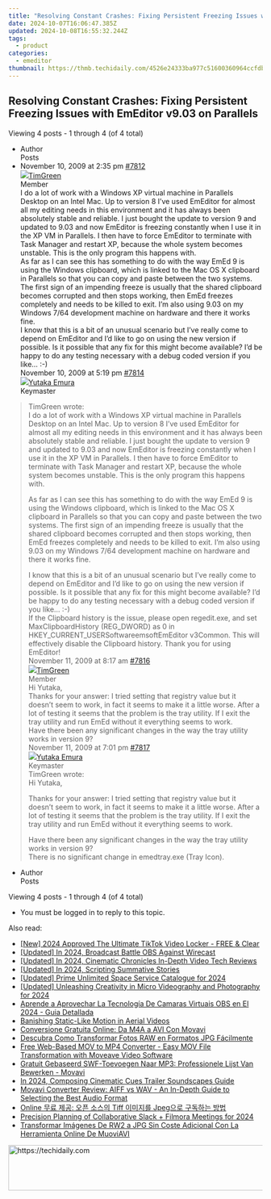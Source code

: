 ```yaml
---
title: "Resolving Constant Crashes: Fixing Persistent Freezing Issues with EmEditor v9.03 on Parallels"
date: 2024-10-07T16:06:47.385Z
updated: 2024-10-08T16:55:32.244Z
tags:
  - product
categories:
  - emeditor
thumbnail: https://thmb.techidaily.com/4526e24333ba977c51600360964ccfdbc4ba0f9b4255ce54480ebe44b63f8c8e.jpg
---
```


## Resolving Constant Crashes: Fixing Persistent Freezing Issues with EmEditor v9.03 on Parallels

Viewing 4 posts - 1 through 4 (of 4 total)

* Author  
Posts
* November 10, 2009 at 2:35 pm [#7812](https://tools.techidaily.com/emeditor/products/)  
[![](https://secure.gravatar.com/avatar/ddbe0e18d95107c0ac040f07643edc0c?s=80&d=identicon&r=g)TimGreen](https://www.emeditor.com/forums/users/TimGreen/ "View TimGreen's profile")  
Member  
I do a lot of work with a Windows XP virtual machine in Parallels Desktop on an Intel Mac. Up to version 8 I’ve used EmEditor for almost all my editing needs in this environment and it has always been absolutely stable and reliable. I just bought the update to version 9 and updated to 9.03 and now EmEditor is freezing constantly when I use it in the XP VM in Parallels. I then have to force EmEditor to terminate with Task Manager and restart XP, because the whole system becomes unstable. This is the only program this happens with.  
 As far as I can see this has something to do with the way EmEd 9 is using the Windows clipboard, which is linked to the Mac OS X clipboard in Parallels so that you can copy and paste between the two systems. The first sign of an impending freeze is usually that the shared clipboard becomes corrupted and then stops working, then EmEd freezes completely and needs to be killed to exit. I’m also using 9.03 on my Windows 7/64 development machine on hardware and there it works fine.  
 I know that this is a bit of an unusual scenario but I’ve really come to depend on EmEditor and I’d like to go on using the new version if possible. Is it possible that any fix for this might become available? I’d be happy to do any testing necessary with a debug coded version if you like… :-)  
November 10, 2009 at 5:19 pm [#7814](https://tools.techidaily.com/emeditor/products/)  
[![](https://secure.gravatar.com/avatar/a0a6377144ed3636f985d87303f65ed2?s=80&d=identicon&r=g)Yutaka Emura](https://www.emeditor.com/forums/users/yemura/ "View Yutaka Emura's profile")  
Keymaster  
> TimGreen wrote:  
> I do a lot of work with a Windows XP virtual machine in Parallels Desktop on an Intel Mac. Up to version 8 I’ve used EmEditor for almost all my editing needs in this environment and it has always been absolutely stable and reliable. I just bought the update to version 9 and updated to 9.03 and now EmEditor is freezing constantly when I use it in the XP VM in Parallels. I then have to force EmEditor to terminate with Task Manager and restart XP, because the whole system becomes unstable. This is the only program this happens with.  
>  
> As far as I can see this has something to do with the way EmEd 9 is using the Windows clipboard, which is linked to the Mac OS X clipboard in Parallels so that you can copy and paste between the two systems. The first sign of an impending freeze is usually that the shared clipboard becomes corrupted and then stops working, then EmEd freezes completely and needs to be killed to exit. I’m also using 9.03 on my Windows 7/64 development machine on hardware and there it works fine.  
>  
> I know that this is a bit of an unusual scenario but I’ve really come to depend on EmEditor and I’d like to go on using the new version if possible. Is it possible that any fix for this might become available? I’d be happy to do any testing necessary with a debug coded version if you like… :-)  
 If the Clipboard history is the issue, please open regedit.exe, and set MaxClipboardHistory (REG\_DWORD) as 0 in HKEY\_CURRENT\_USERSoftwareemsoftEmEditor v3Common. This will effectively disable the Clipboard history. Thank you for using EmEditor!  
November 11, 2009 at 8:17 am [#7816](https://tools.techidaily.com/emeditor/products/)  
[![](https://secure.gravatar.com/avatar/ddbe0e18d95107c0ac040f07643edc0c?s=80&d=identicon&r=g)TimGreen](https://www.emeditor.com/forums/users/TimGreen/ "View TimGreen's profile")  
Member  
Hi Yutaka,  
 Thanks for your answer: I tried setting that registry value but it doesn’t seem to work, in fact it seems to make it a little worse. After a lot of testing it seems that the problem is the tray utility. If I exit the tray utility and run EmEd without it everything seems to work.  
 Have there been any significant changes in the way the tray utility works in version 9?  
November 11, 2009 at 7:01 pm [#7817](https://tools.techidaily.com/emeditor/products/)  
[![](https://secure.gravatar.com/avatar/a0a6377144ed3636f985d87303f65ed2?s=80&d=identicon&r=g)Yutaka Emura](https://www.emeditor.com/forums/users/yemura/ "View Yutaka Emura's profile")  
Keymaster  
> TimGreen wrote:  
> Hi Yutaka,  
>  
> Thanks for your answer: I tried setting that registry value but it doesn’t seem to work, in fact it seems to make it a little worse. After a lot of testing it seems that the problem is the tray utility. If I exit the tray utility and run EmEd without it everything seems to work.  
>  
> Have there been any significant changes in the way the tray utility works in version 9?  
 There is no significant change in emedtray.exe (Tray Icon).
* Author  
Posts

Viewing 4 posts - 1 through 4 (of 4 total)

* You must be logged in to reply to this topic.

<ins class="adsbygoogle"
     style="display:block"
     data-ad-format="autorelaxed"
     data-ad-client="ca-pub-7571918770474297"
     data-ad-slot="1223367746"></ins>

<ins class="adsbygoogle"
     style="display:block"
     data-ad-client="ca-pub-7571918770474297"
     data-ad-slot="8358498916"
     data-ad-format="auto"
     data-full-width-responsive="true"></ins>

<span class="atpl-alsoreadstyle">Also read:</span>
<div><ul>
<li><a href="https://tiktok-video-recordings.techidaily.com/new-2024-approved-the-ultimate-tiktok-video-locker-free-and-clear/"><u>[New] 2024 Approved The Ultimate TikTok Video Locker - FREE & Clear</u></a></li>
<li><a href="https://article-tips.techidaily.com/updated-in-2024-broadcast-battle-obs-against-wirecast/"><u>[Updated] In 2024, Broadcast Battle OBS Against Wirecast</u></a></li>
<li><a href="https://screen-activity-recording.techidaily.com/updated-in-2024-cinematic-chronicles-in-depth-video-tech-reviews/"><u>[Updated] In 2024, Cinematic Chronicles In-Depth Video Tech Reviews</u></a></li>
<li><a href="https://youtube-lab.techidaily.com/ed-in-2024-scripting-summative-stories/"><u>[Updated] In 2024, Scripting Summative Stories</u></a></li>
<li><a href="https://fox-access.techidaily.com/updated-prime-unlimited-space-service-catalogue-for-2024/"><u>[Updated] Prime Unlimited Space Service Catalogue for 2024</u></a></li>
<li><a href="https://article-posts.techidaily.com/updated-unleashing-creativity-in-micro-videography-and-photography-for-2024/"><u>[Updated] Unleashing Creativity in Micro Videography and Photography for 2024</u></a></li>
<li><a href="https://win-tips.techidaily.com/aprende-a-aprovechar-la-tecnologia-de-camaras-virtuais-obs-en-el-2024-guia-detallada/"><u>Aprende a Aprovechar La Tecnología De Camaras Virtuais OBS en El 2024 - Guia Detallada</u></a></li>
<li><a href="https://fox-friendly.techidaily.com/banishing-static-like-motion-in-aerial-videos/"><u>Banishing Static-Like Motion in Aerial Videos</u></a></li>
<li><a href="https://win-tips.techidaily.com/conversione-gratuita-online-da-m4a-a-avi-con-movavi/"><u>Conversione Gratuita Online: Da M4A a AVI Con Movavi</u></a></li>
<li><a href="https://win-tips.techidaily.com/descubra-como-transformar-fotos-raw-en-formatos-jpg-facilmente/"><u>Descubra Como Transformar Fotos RAW en Formatos JPG Fácilmente</u></a></li>
<li><a href="https://win-tips.techidaily.com/free-web-based-mov-to-mp4-converter-easy-mov-file-transformation-with-moveave-video-software/"><u>Free Web-Based MOV to MP4 Converter - Easy MOV File Transformation with Moveave Video Software</u></a></li>
<li><a href="https://win-tips.techidaily.com/gratuit-gebaseerd-swf-toevoegen-naar-mp3-professionele-lijst-van-bewerken-movavi/"><u>Gratuit Gebaseerd SWF-Toevoegen Naar MP3: Professionele Lijst Van Bewerken - Movavi</u></a></li>
<li><a href="https://extra-information.techidaily.com/in-2024-composing-cinematic-cues-trailer-soundscapes-guide/"><u>In 2024, Composing Cinematic Cues Trailer Soundscapes Guide</u></a></li>
<li><a href="https://win-tips.techidaily.com/movavi-converter-review-aiff-vs-wav-an-in-depth-guide-to-selecting-the-best-audio-format/"><u>Movavi Converter Review: AIFF vs WAV - An In-Depth Guide to Selecting the Best Audio Format</u></a></li>
<li><a href="https://win-tips.techidaily.com/online-tiff-jpeg/"><u>Online 무료 제공: 오픈 소스의 Tiff 이미지를 Jpeg으로 구독하는 방법</u></a></li>
<li><a href="https://screen-mirroring-recording.techidaily.com/precision-planning-of-collaborative-slack-plus-filmora-meetings-for-2024/"><u>Precision Planning of Collaborative Slack + Filmora Meetings for 2024</u></a></li>
<li><a href="https://win-tips.techidaily.com/transformar-imagenes-de-rw2-a-jpg-sin-coste-adicional-con-la-herramienta-online-de-muoviavi/"><u>Transformar Imágenes De RW2 a JPG Sin Coste Adicional Con La Herramienta Online De MuoviAVI</u></a></li>
</ul></div>

<!-- affiliate ads begin -->
<a href="https://appsumo.8odi.net/c/5597632/2082538/7443" target="_top" id="2082538">
  <img src="//a.impactradius-go.com/display-ad/7443-2082538" border="0" alt="https://techidaily.com" width="728" height="90"/>
</a>
<img height="0" width="0" src="https://appsumo.8odi.net/i/5597632/2082538/7443" style="position:absolute;visibility:hidden;" border="0" />
<!-- affiliate ads end -->

